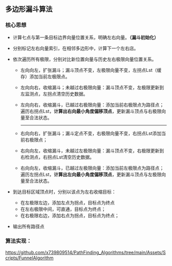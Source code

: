 ## 多边形漏斗算法

### 核心思想

- 计算七点与第一条目标边界向量位置关系，明确左右向量。**（漏斗初始化）**

- 分别标记左右向量索引，在相邻多边形中，计算下一个左右店。

- 依次遍历所有极限，分别对比新位置向量与历史左右极限向量位置关系。

  - 左向向左，扩张漏斗；漏斗顶点不变，左极限向量不变，左拐点Lst（缓存）添加当前左极限点。

  - 左向向右，收缩漏斗；未越过右极限向量：漏斗顶点不变，左极限更新到左监测点，左拐点清空历史数据。

  - 左向向右，收缩漏斗，已越过右极限向量：添加当前右极限点为路径点；遍历右拐点Lst，**计算出右向最小角度偏移顶点**，更新漏斗顶点与右极限向量至合法状态。

    ---------------------------------------------------------------------------------------------------------

  - 右向向右，扩张漏斗；漏斗定点不变，右极限向量不变，右拐点Lst添加当前右极限点；

  - 右向向左，收缩漏斗，未越过左极限向量：漏斗顶点不变，右极限更新到右检测点，右拐点Lst清空历史数据。

  - 右向向左，收缩漏斗，已越过左极限向量：添加当前左极限点为路径点；遍历左拐点Lst，**计算出左向最小角度偏移顶点**，更新漏斗顶点与左极限向量至合法状态。

- 到达目标区域顶点时，分别以该点为左右收缩目标：

  - 在左极限左边，添加左点为拐点，目标点为终点
  - 在左右极限中间，可直通，目标点为终点；
  - 在右极限右边，添加右点为拐点，目标点为终点；

- 输出所有路径点

### 算法实现：

https://github.com/x739809514/PathFinding_Algorithms/tree/main/Assets/Scripts/FunnelAlgorithm

